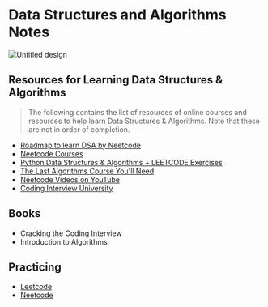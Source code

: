 # Data Structures and Algorithms Notes

![Untitled design](https://github.com/izzatkarimov/DSA-Notes/assets/108251704/44dda9d8-a66b-45c8-a602-6487ff6fa762)

## Resources for Learning Data Structures & Algorithms
> The following contains the list of resources of online courses and resources to help learn Data Structures & Algorithms. Note that these are not in order of completion.
- [Roadmap to learn DSA by Neetcode](https://neetcode.io/roadmap)
- [Neetcode Courses](https://neetcode.io/courses)
- [Python Data Structures & Algorithms + LEETCODE Exercises](https://www.udemy.com/course/data-structures-algorithms-python/?couponCode=ACCAGE0923)
- [The Last Algorithms Course You'll Need](https://frontendmasters.com/courses/algorithms/)
- [Neetcode Videos on YouTube](https://www.youtube.com/@NeetCode)
- [Coding Interview University](https://github.com/jwasham/coding-interview-university)

## Books
- Cracking the Coding Interview
- Introduction to Algorithms

## Practicing
- [Leetcode](https://leetcode.com/)
- [Neetcode](https://neetcode.io/practice)
